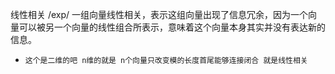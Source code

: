 线性相关/exp/一组向量线性相关，表示这组向量出现了信息冗余，因为一个向量可以被另一个向量的线性组合所表示，意味着这个向量本身其实并没有表达新的信息。- `这个是二维的吧 n维的就是 n个向量只改变模的长度首尾能够连接闭合 就是线性相关`